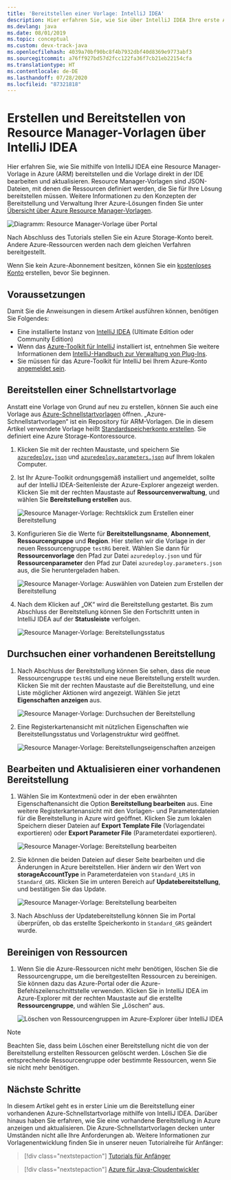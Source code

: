 ```yaml
---
title: 'Bereitstellen einer Vorlage: IntelliJ IDEA'
description: Hier erfahren Sie, wie Sie über IntelliJ IDEA Ihre erste Azure Resource Manager-Vorlage erstellen und bereitstellen.
ms.devlang: java
ms.date: 08/01/2019
ms.topic: conceptual
ms.custom: devx-track-java
ms.openlocfilehash: 4039a70bf90bc8f4b7932dbf40d8369e9773abf3
ms.sourcegitcommit: a76ff927bd57d2fcc122fa36f7cb21eb22154cfa
ms.translationtype: HT
ms.contentlocale: de-DE
ms.lasthandoff: 07/28/2020
ms.locfileid: "87321818"
---
```

# <a name="create-and-deploy-arm-templates-by-using-the-intellij-idea"></a>Erstellen und Bereitstellen von Resource Manager-Vorlagen über IntelliJ IDEA

Hier erfahren Sie, wie Sie mithilfe von IntelliJ IDEA eine Resource Manager-Vorlage in Azure (ARM) bereitstellen und die Vorlage direkt in der IDE bearbeiten und aktualisieren. Resource Manager-Vorlagen sind JSON-Dateien, mit denen die Ressourcen definiert werden, die Sie für Ihre Lösung bereitstellen müssen. Weitere Informationen zu den Konzepten der Bereitstellung und Verwaltung Ihrer Azure-Lösungen finden Sie unter [Übersicht über Azure Resource Manager-Vorlagen](overview.md).

![Diagramm: Resource Manager-Vorlage über Portal](./media/quickstart-create-templates-use-the-portal/azure-resource-manager-export-deploy-template-portal.png)

Nach Abschluss des Tutorials stellen Sie ein Azure Storage-Konto bereit. Andere Azure-Ressourcen werden nach dem gleichen Verfahren bereitgestellt.

Wenn Sie kein Azure-Abonnement besitzen, können Sie ein [kostenloses Konto](https://azure.microsoft.com/free/) erstellen, bevor Sie beginnen.

## <a name="prerequisites"></a>Voraussetzungen

Damit Sie die Anweisungen in diesem Artikel ausführen können, benötigen Sie Folgendes:

* Eine installierte Instanz von [IntelliJ IDEA](https://www.jetbrains.com/idea/download/) (Ultimate Edition oder Community Edition)
* Wenn das [Azure-Toolkit für IntelliJ](https://plugins.jetbrains.com/plugin/8053) installiert ist, entnehmen Sie weitere Informationen dem [IntelliJ-Handbuch zur Verwaltung von Plug-Ins](https://www.jetbrains.com/help/idea/managing-plugins.html).
* Sie müssen für das Azure-Toolkit für IntelliJ bei Ihrem Azure-Konto [angemeldet sein](/azure/developer/java/toolkit-for-intellij/sign-in-instructions).

## <a name="deploy-a-quickstart-template"></a>Bereitstellen einer Schnellstartvorlage

Anstatt eine Vorlage von Grund auf neu zu erstellen, können Sie auch eine Vorlage aus [Azure-Schnellstartvorlagen](https://azure.microsoft.com/resources/templates/) öffnen. „Azure-Schnellstartvorlagen“ ist ein Repository für ARM-Vorlagen. Die in diesem Artikel verwendete Vorlage heißt [Standardspeicherkonto erstellen](https://github.com/Azure/azure-quickstart-templates/tree/master/101-storage-account-create/). Sie definiert eine Azure Storage-Kontoressource.

1. Klicken Sie mit der rechten Maustaste, und speichern Sie [`azuredeploy.json`](https://raw.githubusercontent.com/Azure/azure-quickstart-templates/master/101-storage-account-create/azuredeploy.json) und [`azuredeploy.parameters.json`](https://raw.githubusercontent.com/Azure/azure-quickstart-templates/master/101-storage-account-create/azuredeploy.parameters.json) auf Ihrem lokalen Computer.

1. Ist Ihr Azure-Toolkit ordnungsgemäß installiert und angemeldet, sollte auf der IntelliJ IDEA-Seitenleiste der Azure-Explorer angezeigt werden. Klicken Sie mit der rechten Maustaste auf **Ressourcenverwaltung**, und wählen Sie **Bereitstellung erstellen** aus.

    ![Resource Manager-Vorlage: Rechtsklick zum Erstellen einer Bereitstellung](./media/create-templates-use-intellij/resource-manager-create-deployment-right-click.png)

1. Konfigurieren Sie die Werte für **Bereitstellungsname**, **Abonnement**, **Ressourcengruppe** und **Region**. Hier stellen wir die Vorlage in der neuen Ressourcengruppe `testRG` bereit. Wählen Sie dann für **Ressourcenvorlage** den Pfad zur Datei `azuredeploy.json` und für **Ressourcenparameter** den Pfad zur Datei `azuredeploy.parameters.json` aus, die Sie heruntergeladen haben.

    ![Resource Manager-Vorlage: Auswählen von Dateien zum Erstellen der Bereitstellung](./media/create-templates-use-intellij/resource-manager-create-deployment-select-files.png)

1. Nach dem Klicken auf „OK“ wird die Bereitstellung gestartet. Bis zum Abschluss der Bereitstellung können Sie den Fortschritt unten in IntelliJ IDEA auf der **Statusleiste** verfolgen.

    ![Resource Manager-Vorlage: Bereitstellungsstatus](./media/create-templates-use-intellij/resource-manager-create-deployment-status.png)

## <a name="browse-an-existing-deployment"></a>Durchsuchen einer vorhandenen Bereitstellung

1. Nach Abschluss der Bereitstellung können Sie sehen, dass die neue Ressourcengruppe `testRG` und eine neue Bereitstellung erstellt wurden. Klicken Sie mit der rechten Maustaste auf die Bereitstellung, und eine Liste möglicher Aktionen wird angezeigt. Wählen Sie jetzt **Eigenschaften anzeigen** aus.

    ![Resource Manager-Vorlage: Durchsuchen der Bereitstellung](./media/create-templates-use-intellij/resource-manager-deployment-browse.png)

1. Eine Registerkartenansicht mit nützlichen Eigenschaften wie Bereitstellungsstatus und Vorlagenstruktur wird geöffnet.

    ![Resource Manager-Vorlage: Bereitstellungseigenschaften anzeigen](./media/create-templates-use-intellij/resource-manager-deployment-show-properties.png)

## <a name="edit-and-update-an-existing-deployment"></a>Bearbeiten und Aktualisieren einer vorhandenen Bereitstellung

1. Wählen Sie im Kontextmenü oder in der eben erwähnten Eigenschaftenansicht die Option **Bereitstellung bearbeiten** aus. Eine weitere Registerkartenansicht mit den Vorlagen- und Parameterdateien für die Bereitstellung in Azure wird geöffnet. Klicken Sie zum lokalen Speichern dieser Dateien auf **Export Template File** (Vorlagendatei exportieren) oder **Export Parameter File** (Parameterdatei exportieren).

    ![Resource Manager-Vorlage: Bereitstellung bearbeiten](./media/create-templates-use-intellij/resource-manager-edit-deployment.png)

1. Sie können die beiden Dateien auf dieser Seite bearbeiten und die Änderungen in Azure bereitstellen. Hier ändern wir den Wert von **storageAccountType** in Parameterdateien von `Standard_LRS` in `Standard_GRS`. Klicken Sie im unteren Bereich auf **Updatebereitstellung**, und bestätigen Sie das Update.

    ![Resource Manager-Vorlage: Bereitstellung bearbeiten](./media/create-templates-use-intellij/resource-manager-edit-deployment-update.png)

1. Nach Abschluss der Updatebereitstellung können Sie im Portal überprüfen, ob das erstellte Speicherkonto in `Standard_GRS` geändert wurde.

## <a name="clean-up-resources"></a>Bereinigen von Ressourcen

1. Wenn Sie die Azure-Ressourcen nicht mehr benötigen, löschen Sie die Ressourcengruppe, um die bereitgestellten Ressourcen zu bereinigen. Sie können dazu das Azure-Portal oder die Azure-Befehlszeilenschnittstelle verwenden. Klicken Sie in IntelliJ IDEA im Azure-Explorer mit der rechten Maustaste auf die erstellte **Ressourcengruppe**, und wählen Sie „Löschen“ aus.

    ![Löschen von Ressourcengruppen im Azure-Explorer über IntelliJ IDEA](./media/create-templates-use-intellij/delete-resource-group.png)

> [!NOTE]
> Beachten Sie, dass beim Löschen einer Bereitstellung nicht die von der Bereitstellung erstellten Ressourcen gelöscht werden. Löschen Sie die entsprechende Ressourcengruppe oder bestimmte Ressourcen, wenn Sie sie nicht mehr benötigen.

## <a name="next-steps"></a>Nächste Schritte

In diesem Artikel geht es in erster Linie um die Bereitstellung einer vorhandenen Azure-Schnellstartvorlage mithilfe von IntelliJ IDEA. Darüber hinaus haben Sie erfahren, wie Sie eine vorhandene Bereitstellung in Azure anzeigen und aktualisieren. Die Azure-Schnellstartvorlagen decken unter Umständen nicht alle Ihre Anforderungen ab. Weitere Informationen zur Vorlagenentwicklung finden Sie in unserer neuen Tutorialreihe für Anfänger:

> [!div class="nextstepaction"]
> [Tutorials für Anfänger](./template-tutorial-create-first-template.md)

> [!div class="nextstepaction"]
> [Azure für Java-Cloudentwickler](/azure/java)
